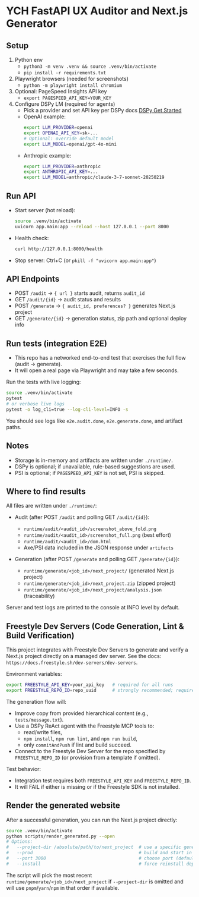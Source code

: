 # YCH FastAPI UX Auditor and Next.js Generator

## Setup

1. Python env
   - `python3 -m venv .venv && source .venv/bin/activate`
   - `pip install -r requirements.txt`
2. Playwright browsers (needed for screenshots)
   - `python -m playwright install chromium`
3. Optional: PageSpeed Insights API key
   - `export PAGESPEED_API_KEY=YOUR_KEY`
4. Configure DSPy LM (required for agents)
   - Pick a provider and set API key per DSPy docs [DSPy Get Started](https://dspy.ai/)
   - OpenAI example:
     ```bash
     export LLM_PROVIDER=openai
     export OPENAI_API_KEY=sk-...
     # Optional: override default model
     export LLM_MODEL=openai/gpt-4o-mini
     ```
   - Anthropic example:
     ```bash
     export LLM_PROVIDER=anthropic
     export ANTHROPIC_API_KEY=... 
     export LLM_MODEL=anthropic/claude-3-7-sonnet-20250219
     ```

## Run API

- Start server (hot reload):
  ```bash
  source .venv/bin/activate
  uvicorn app.main:app --reload --host 127.0.0.1 --port 8000
  ```

- Health check:
  ```bash
  curl http://127.0.0.1:8000/health
  ```

- Stop server: Ctrl+C (or `pkill -f "uvicorn app.main:app"`)

## API Endpoints

- POST `/audit` → `{ url }` starts audit, returns `audit_id`
- GET `/audit/{id}` → audit status and results
- POST `/generate` → `{ audit_id, preferences? }` generates Next.js project
- GET `/generate/{id}` → generation status, zip path and optional deploy info

## Run tests (integration E2E)

- This repo has a networked end-to-end test that exercises the full flow (audit → generate).
- It will open a real page via Playwright and may take a few seconds.

Run the tests with live logging:
```bash
source .venv/bin/activate
pytest
# or verbose live logs
pytest -o log_cli=true --log-cli-level=INFO -s
```

You should see logs like `e2e.audit.done`, `e2e.generate.done`, and artifact paths.

## Notes
- Storage is in-memory and artifacts are written under `./runtime/`.
- DSPy is optional; if unavailable, rule-based suggestions are used.
- PSI is optional; if `PAGESPEED_API_KEY` is not set, PSI is skipped.

## Where to find results

All files are written under `./runtime/`:

- Audit (after POST `/audit` and polling GET `/audit/{id}`):
  - `runtime/audit/<audit_id>/screenshot_above_fold.png`
  - `runtime/audit/<audit_id>/screenshot_full.png` (best effort)
  - `runtime/audit/<audit_id>/dom.html`
  - Axe/PSI data included in the JSON response under `artifacts`

- Generation (after POST `/generate` and polling GET `/generate/{id}`):
  - `runtime/generate/<job_id>/next_project/` (generated Next.js project)
  - `runtime/generate/<job_id>/next_project.zip` (zipped project)
  - `runtime/generate/<job_id>/next_project/analysis.json` (traceability)

Server and test logs are printed to the console at INFO level by default.

## Freestyle Dev Servers (Code Generation, Lint & Build Verification)

This project integrates with Freestyle Dev Servers to generate and verify a Next.js project directly on a managed dev server. See the docs: `https://docs.freestyle.sh/dev-servers/dev-servers`.

Environment variables:

```bash
export FREESTYLE_API_KEY=your_api_key   # required for all runs
export FREESTYLE_REPO_ID=repo_uuid      # strongly recommended; required by tests to connect to an existing repo
```

The generation flow will:
- Improve copy from provided hierarchical content (e.g., `tests/message.txt`).
- Use a DSPy ReAct agent with the Freestyle MCP tools to:
  - read/write files,
  - `npm install`, `npm run lint`, and `npm run build`,
  - only `commitAndPush` if lint and build succeed.
- Connect to the Freestyle Dev Server for the repo specified by `FREESTYLE_REPO_ID` (or provision from a template if omitted).

Test behavior:
- Integration test requires both `FREESTYLE_API_KEY` and `FREESTYLE_REPO_ID`.
- It will FAIL if either is missing or if the Freestyle SDK is not installed.

## Render the generated website

After a successful generation, you can run the Next.js project directly:

```bash
source .venv/bin/activate
python scripts/render_generated.py --open
# Options:
#   --project-dir /absolute/path/to/next_project  # use a specific generated project
#   --prod                                        # build and start in production mode
#   --port 3000                                   # choose port (default 3000)
#   --install                                     # force reinstall dependencies
```

The script will pick the most recent `runtime/generate/<job_id>/next_project` if `--project-dir` is omitted
and will use `pnpm`/`yarn`/`npm` in that order if available.
